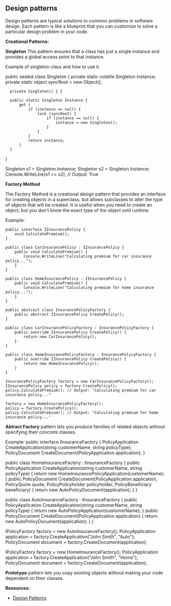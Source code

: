 ## Design patterns

Design patterns are typical solutions to common problems in software design. Each pattern is like a blueprint that you can customize to solve a particular
design problem in your code.

**Creational Patterns:**  

**Singleton**
 This pattern ensures that a class has just a single instance and provides a global access point to that instance.
 
 Example of singleton class and how to use it.
 
   public sealed class Singleton {
      private static volatile Singleton instance;
      private static object syncRoot = new Object();

      private Singleton() { }

      public static Singleton Instance {
          get {
              if (instance == null) {
                  lock (syncRoot) {
                      if (instance == null) {
                          instance = new Singleton();
                      }
                  }
              }
              return instance;
          }
      }
  }
 
 Singleton s1 = Singleton.Instance;
 Singleton s2 = Singleton.Instance;
 Console.WriteLine(s1 == s2); // Output: True

**Factory Method**

The Factory Method is a creational design pattern that provides an interface for creating objects in a superclass, but allows subclasses to alter the type of objects that will be created. It is useful when you need to create an object, but you don't know the exact type of the object until runtime.
 
Example:

    public interface IInsurancePolicy {
        void CalculatePremium();
    }

    public class CarInsurancePolicy : IInsurancePolicy {
        public void CalculatePremium() {
            Console.WriteLine("Calculating premium for car insurance policy...");
        }
    }

    public class HomeInsurancePolicy : IInsurancePolicy {
        public void CalculatePremium() {
            Console.WriteLine("Calculating premium for home insurance policy...");
        }
    }

    public abstract class InsurancePolicyFactory {
        public abstract IInsurancePolicy CreatePolicy();
    }

    public class CarInsurancePolicyFactory : InsurancePolicyFactory {
        public override IInsurancePolicy CreatePolicy() {
            return new CarInsurancePolicy();
        }
    }

    public class HomeInsurancePolicyFactory : InsurancePolicyFactory {
        public override IInsurancePolicy CreatePolicy() {
            return new HomeInsurancePolicy();
        }
    }

    InsurancePolicyFactory factory = new CarInsurancePolicyFactory();
    IInsurancePolicy policy = factory.CreatePolicy();
    policy.CalculatePremium(); // Output: "Calculating premium for car insurance policy..."

    factory = new HomeInsurancePolicyFactory();
    policy = factory.CreatePolicy();
    policy.CalculatePremium(); // Output: "Calculating premium for home insurance policy..."

**Abtract Factory** pattern lets you produce families of related objects without specifying their concrete classes.

Example:
   public interface IInsuranceFactory
   {
       PolicyApplication CreateApplication(string customerName, string policyType);
       PolicyDocument CreateDocument(PolicyApplication application);
   }

   public class HomeInsuranceFactory : IInsuranceFactory
   {
       public PolicyApplication CreateApplication(string customerName, string policyType)
       {
           return new HomeInsurancePolicyApplication(customerName);
       }
       public PolicyDocument CreateDocument(PolicyApplication application, PolicyQuote quote, PolicyPolicyholder policyholder, PolicyBeneficiary beneficiary)
       {
           return new AutoPolicyDocument(application);
       }
   }

   public class AutoInsuranceFactory : IInsuranceFactory
   {
       public PolicyApplication CreateApplication(string customerName, string policyType)
       {
           return new AutoPolicyApplication(customerName);
       }
       public PolicyDocument CreateDocument(PolicyApplication application)
       {
           return new AutoPolicyDocument(application);
       }
   }

   IPolicyFactory factory = new AutoInsuranceFactory();
   PolicyApplication application = factory.CreateApplication("John Smith", "Auto");
   PolicyDocument document = factory.CreateDocument(application);

   IPolicyFactory factory = new HomeInsuranceFactory();
   PolicyApplication application = factory.CreateApplication("John Smith", "Home");
   PolicyDocument document = factory.CreateDocument(application);

**Prototype** pattern lets you copy existing objects without making your code dependent on their classes.

**Resources:**

 - [Design Patterns](https://refactoring.guru/design-patterns)
